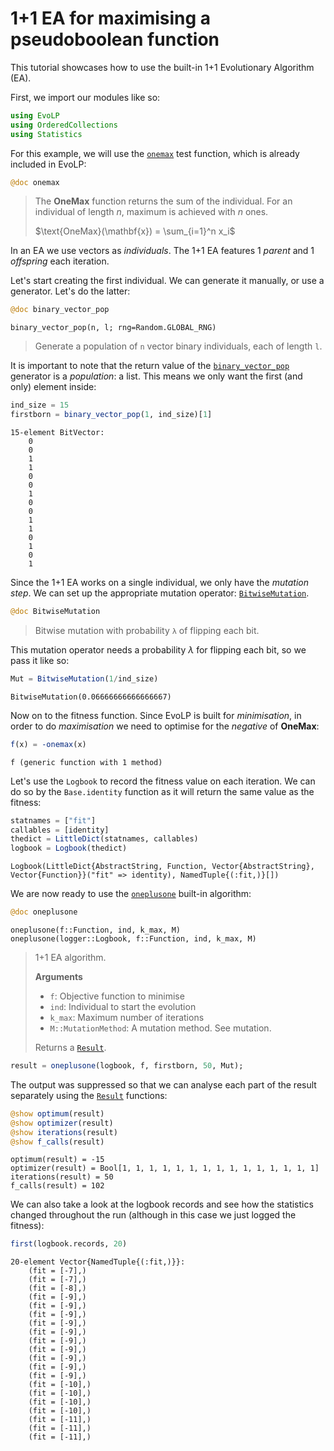 # 1+1 EA for maximising a pseudoboolean function

This tutorial showcases how to use the built-in 1+1 Evolutionary Algorithm (EA).

First, we import our modules like so:

```julia
using EvoLP
using OrderedCollections
using Statistics
```

For this example, we will use the [`onemax`](@ref) test function, which is already included in EvoLP:

```julia
@doc onemax
```

> The **OneMax** function returns the sum of the individual. For an individual of length $n$, maximum is achieved with $n$ ones.
>
> $\text{OneMax}(\mathbf{x}) = \sum_{i=1}^n x_i$

In an EA we use vectors as _individuals_. The 1+1 EA features 1 _parent_ and 1 _offspring_ each iteration.

Let's start creating the first individual. We can generate it manually, or use a generator. Let's do the latter:

```julia
@doc binary_vector_pop
```

```text
binary_vector_pop(n, l; rng=Random.GLOBAL_RNG)
```

> Generate a population of `n` vector binary individuals, each of length `l`.

It is important to note that the return value of the [`binary_vector_pop`](@ref) generator is a  _population_:  a list. This means we only want the first (and only) element inside:

```julia
ind_size = 15
firstborn = binary_vector_pop(1, ind_size)[1]
```

```text
15-element BitVector:
    0
    0
    1
    1
    0
    0
    1
    0
    0
    1
    1
    0
    1
    0
    1
```

Since the 1+1 EA works on a single individual, we only have the _mutation step_. We can set up the appropriate mutation operator: [`BitwiseMutation`](@ref).

```julia
@doc BitwiseMutation
```

> Bitwise mutation with probability `λ` of flipping each bit.

This mutation operator needs a probability $\lambda$ for flipping each bit, so we pass it like so:

```julia
Mut = BitwiseMutation(1/ind_size)
```

```text
BitwiseMutation(0.06666666666666667)
```

Now on to the fitness function. Since EvoLP is built for _minimisation_, in order to do _maximisation_ we need to optimise for the _negative_ of **OneMax**:

```julia
f(x) = -onemax(x)
```

```text
f (generic function with 1 method)
```

Let's use the `Logbook` to record the fitness value on each iteration. We can do so by the `Base.identity` function as it will return the same value as the fitness:

```julia
statnames = ["fit"]
callables = [identity]
thedict = LittleDict(statnames, callables)
logbook = Logbook(thedict)
```

```text
Logbook(LittleDict{AbstractString, Function, Vector{AbstractString}, Vector{Function}}("fit" => identity), NamedTuple{(:fit,)}[])
```

We are now ready to use the [`oneplusone`](@ref) built-in algorithm:

```julia
@doc oneplusone
```

```text
oneplusone(f::Function, ind, k_max, M)
oneplusone(logger::Logbook, f::Function, ind, k_max, M)
```

> 1+1 EA algorithm.
>
> **Arguments**
>
> - `f`: Objective function to minimise
> - `ind`: Individual to start the evolution
> - `k_max`: Maximum number of iterations
> - `M::MutationMethod`: A mutation method. See mutation.
>
> Returns a [`Result`](@ref).

```julia
result = oneplusone(logbook, f, firstborn, 50, Mut);
```

The output was suppressed so that we can analyse each part of the result separately using the [`Result`](@ref) functions:

```julia
@show optimum(result)
@show optimizer(result)
@show iterations(result)
@show f_calls(result)
```

```text
optimum(result) = -15
optimizer(result) = Bool[1, 1, 1, 1, 1, 1, 1, 1, 1, 1, 1, 1, 1, 1, 1]
iterations(result) = 50
f_calls(result) = 102
```

We can also take a look at the logbook records and see how the statistics changed throughout the run (although in this case we just logged the fitness):

```julia
first(logbook.records, 20)
```

```text
20-element Vector{NamedTuple{(:fit,)}}:
    (fit = [-7],)
    (fit = [-7],)
    (fit = [-8],)
    (fit = [-9],)
    (fit = [-9],)
    (fit = [-9],)
    (fit = [-9],)
    (fit = [-9],)
    (fit = [-9],)
    (fit = [-9],)
    (fit = [-9],)
    (fit = [-9],)
    (fit = [-9],)
    (fit = [-10],)
    (fit = [-10],)
    (fit = [-10],)
    (fit = [-10],)
    (fit = [-11],)
    (fit = [-11],)
    (fit = [-11],)
```
